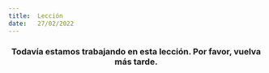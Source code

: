 ```yaml
---
title:  Lección
date:   27/02/2022
---
```


### <center>Todavía estamos trabajando en esta lección. Por favor, vuelva más tarde.</center>
